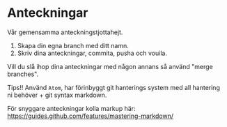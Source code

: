 # Anteckningar

Vår gemensamma anteckningstjottahejt.

1. Skapa din egna branch med ditt namn.
2. Skriv dina anteckningar, commita, pusha och vouila.

Vill du slå ihop dina anteckningar med någon annans så använd "merge branches".

Tips!!
Använd `Atom`, har förinbyggt git hanterings system med all hantering ni behöver + git syntax markdown.

För snyggare anteckningar kolla markup här:
https://guides.github.com/features/mastering-markdown/
